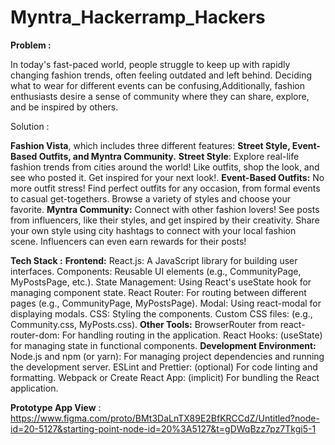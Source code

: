 # Myntra_Hackerramp_Hackers

**Problem :**


In today's fast-paced world, people struggle to keep up with rapidly changing fashion trends, often feeling outdated and left behind. Deciding what to wear for different events can be confusing,Additionally, fashion enthusiasts desire a sense of community where they can share, explore, and be inspired by others.

Solution :

**Fashion Vista**, which includes three different features: **Street Style, Event-Based Outfits, and Myntra Community.**
**Street Style**: Explore real-life fashion trends from cities around the world! Like outfits, shop the look, and see who posted it. Get inspired for your next look!.
**Event-Based Outfits:** No more outfit stress! Find perfect outfits for any occasion, from formal events to casual get-togethers. Browse a variety of styles and choose your favorite.
**Myntra Community:** Connect with other fashion lovers! See posts from influencers, like their styles, and get inspired by their creativity. Share your own style using city hashtags to connect with your local fashion scene. Influencers can even earn rewards for their posts!

**Tech Stack :**
**Frontend:**
React.js: A JavaScript library for building user interfaces. 
Components: Reusable UI elements (e.g., CommunityPage, MyPostsPage, etc.).
State Management: Using React's useState hook for managing component state.
React Router: For routing between different pages (e.g., CommunityPage, MyPostsPage).
Modal: Using react-modal for displaying modals.
CSS: Styling the components.
Custom CSS files: (e.g., Community.css, MyPosts.css).
**Other Tools:**
BrowserRouter from react-router-dom: For handling routing in the application.
React Hooks: (useState) for managing state in functional components.
**Development Environment:**
Node.js and npm (or yarn): For managing project dependencies and running the development server.
ESLint and Prettier: (optional) For code linting and formatting.
Webpack or Create React App: (implicit) For bundling the React application.

**Prototype App View** :  https://www.figma.com/proto/BMt3DaLnTX89E2BfKRCCdZ/Untitled?node-id=20-5127&starting-point-node-id=20%3A5127&t=gDWqBzz7pz7Tkgi5-1
